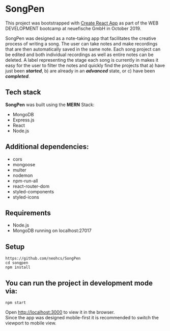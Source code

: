 # SongPen

This project was bootstrapped with [Create React App](https://github.com/facebook/create-react-app) as part of the WEB DEVELOPMENT bootcamp at neuefische GmbH in October 2019.

SongPen was designed as a note-taking app that facilitates the creative process of writing a song. The user can take notes and make recordings that are then automatically saved in the same note. Each song project can be edited and both individual recordings as well as entire notes can be deleted. A label representing the stage each song is currently in makes it easy for the user to filter the notes and quickly find the projects that a) have just been ***started***, b) are already in an ***advanced*** state, or c) have been ***completed***.

## Tech stack

**SongPen** was built using the **MERN** Stack:

- MongoDB
- Express.js
- React
- Node.js
    
## Additional dependencies:

- cors
- mongoose
- multer
- nodemon
- npm-run-all
- react-router-dom
- styled-components
- styled-icons
    
## Requirements

- Node.js
- MongoDB running on localhost:27017
    
## Setup

    https://github.com/neohcs/SongPen
    cd songpen
    npm install

## You can run the project in development mode via:

   `npm start`

Open [http://localhost:3000](http://localhost:3000) to view it in the browser.<br>
Since the app was designed mobile-first it is recommended to switch the viewport to mobile view.
